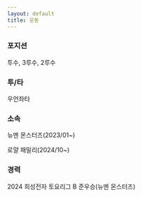 ```yaml
---
layout: default
title: 운동
---
```

<section id="sports" markdown="1">
<div class="text-center">
    <h3>포지션</h3>
    <p>투수, 3루수, 2루수</p>
    <h3>투/타</h3>
    <p>우언좌타</p>
    <h3>소속</h3>
    <p>뉴멘 몬스터즈(2023/01~)</p>
    <p>로얄 패밀리(2024/10~)</p>
    <h3>경력</h3>
    <p>2024 희성전자 토요리그 B 준우승(뉴멘 몬스터즈)</p>
</div>
<div style="display:none;"class="text-center" markdown="1">
<details markdown="1">
<summary markdown="1">
# 야구
</summary>
- 포지션: 투수, 3루수, 2루수
- 투/타: 우언좌타
- 소속
    - 뉴멘 몬스터즈(2023/01~)
    - 로얄 패밀리(2024/10~)
- 경력
    - 2024 희성전자 토요리그 B 준우승(뉴멘 몬스터즈)
</details>
# 태권도 4품
</div>
</section>
